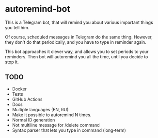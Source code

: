 # autoremind-bot

This is a Telegram bot, that will remind you about various important things you tell him.

Of course, scheduled messages in Telegram do the same thing. However, they don't do that periodically,
and you have to type in reminder again.

This bot approaches it clever way, and allows you to set periods to your reminders.
Then bot will autoremind you all the time, until you decide to stop it. 

## TODO
* Docker
* Tests
* GitHub Actions
* Docs
* Multiple languages (EN, RU)
* Make it possible to autoremind N times.
* Normal ID generation
* Not multiline message for /delete command
* Syntax parser that lets you type in command (long-term)